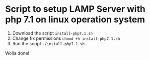 # Script to setup LAMP Server with php 7.1 on linux operation system

1. Download the script `install-php7.1.sh` 
2. Change fix permissions `chmod +h install-php7.1.sh`
3. Run the script `./install-php7.1.sh`

Wolla done!
